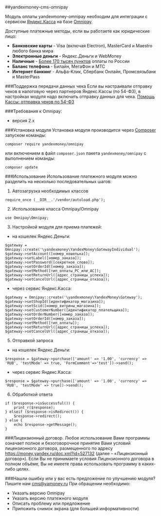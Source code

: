 ##yandexmoney-cms-omnipay

Модуль оплаты yandexmoney-omnipay необходим для интеграции с сервисом [Яндекс.Касса](http://kassa.yandex.ru/) на базе [Omnipay](http://omnipay.thephpleague.com/).

 Доступные платежные методы, если вы работаете как юридические лицо:
* **Банковские карты** -  Visa (включая Electron), MasterCard и Maestro любого банка мира
* **Электронные деньги** - Яндекс.Деньги и WebMoney
* **Наличные** - [Более 170 тысяч пунктов](https://money.yandex.ru/pay/doc.xml?id=526209) оплаты по России
* **Баланс телефона** - Билайн, МегаФон и МТС
* **Интернет банкинг** - Альфа-Клик, Сбербанк Онлайн, Промсвязьбанк и MasterPass

###Поддержка передачи данных чека
Если вы настраивали отправку чеков в налоговую через партнеров Яндекс.Кассы (по 54-ФЗ), в настройках модуля надо включить отправку данных для чека.
[Помощь Кассы: отправка чеков по 54-ФЗ](https://yandex.ru/support/checkout/payments/tax-sync.html)

###Требования к Omnipay:
* версия 2.x

###Установка модуля
Установка модуля производится через [Composer](https://getcomposer.org/) запуском команды:
```
composer require yandexmoney/omnipay
```
или включением в файл `composer.json` пакета `yandexmoney/omnipay` с выполнением команды:
```
composer update
```
###Использование
Использование платежного модуля можно разделить на несколько последовательных шагов:

1. Автозагрузка необходимых классов
 ```
require_once (__DIR__.'/vendor/autoload.php');
 ```

2. Использование класса Omnipay/Omnipay
 ```
use Omnipay\Omnipay;
 ```
3. Настройкой модуля для приема платежей:
 * на кошелек Яндекс.Деньги:
 ```
$gateway = Omnipay::create('\yandexmoney\YandexMoney\GatewayIndividual');
$gateway->setAccount([номер_кошелька]);
$gateway->setLabel([номер_заказа]);
$gateway->setPassword([секретное_слово]);
$gateway->setOrderId([номер_заказа]);
$gateway->setMethod([тип_оплаты_PC_или_AC]);
$gateway->setReturnUrl([адрес_страницы_успеха]);
$gateway->setCancelUrl([адрес_страницы_отказа]);
 ```
 * через сервис Яндекс.Касса:
 ```
$gateway = Omnipay::create('\yandexmoney\YandexMoney\Gateway');
$gateway->setShopId([идентификатор_магазина]);
$gateway->setScid([номер_витрины_магазина]);
$gateway->setCustomerNumber([идентификатор_плательщика]);
$gateway->setOrderNumber([номер_заказа]);
$gateway->setOrderId([номер_заказа]);
$gateway->setMethod([тип_оплаты]);
$gateway->setReturnUrl([адрес_страницы_успеха]);
$gateway->setCancelUrl([адрес_страницы_отказа]);
 ```
5. Отправкой запроса
 * на кошелек Яндекс.Деньги:
 ```
$response = $gateway->purchase(['amount' => '1.00', 'currency' => 'RUB', 'testMode' => true, 'FormComment'=>'test'])->send();
 ```
 * через сервис Яндекс.Касса:
 ```
$response = $gateway->purchase(['amount' => '1.00', 'currency' => 'RUB', 'testMode' => true])->send();
 ```
6. Обработкой ответа 
```
if ($response->isSuccessful()) {
    print_r($response);
} elseif ($response->isRedirect()) {
    $response->redirect();
} else {
    echo $response->getMessage();
}
```
###Лицензионный договор.
Любое использование Вами программы означает полное и безоговорочное принятие Вами условий лицензионного договора, размещенного по адресу https://money.yandex.ru/doc.xml?id=527132 (далее – «Лицензионный договор»). 
Если Вы не принимаете условия Лицензионного договора в полном объёме, Вы не имеете права использовать программу в каких-либо целях.

###Нашли ошибку или у вас есть предложение по улучшению модуля?
Пишите нам cms@yamoney.ru
При обращении необходимо:
* Указать версию Omnipay
* Указать версию платежного модуля
* Описать проблему или предложение
* Приложить снимок экрана (для большей информативности)
